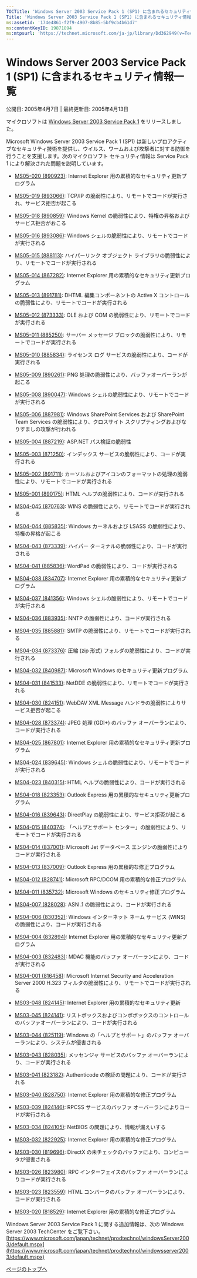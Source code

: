 ```yaml
---
TOCTitle: 'Windows Server 2003 Service Pack 1 (SP1) に含まれるセキュリティ情報一覧'
Title: 'Windows Server 2003 Service Pack 1 (SP1) に含まれるセキュリティ情報一覧'
ms:assetid: '174e4861-f2f9-4907-8b85-5bf9cb4b61d7'
ms:contentKeyID: 19871894
ms:mtpsurl: 'https://technet.microsoft.com/ja-jp/library/Dd362949(v=TechNet.10)'
---
```


Windows Server 2003 Service Pack 1 (SP1) に含まれるセキュリティ情報一覧
=======================================================================

公開日: 2005年4月7日 | 最終更新日: 2005年4月13日

マイクロソフトは [Windows Server 2003 Service Pack 1](https://go.microsoft.com/fwlink/?linkid=36940) をリリースしました。

Microsoft Windows Server 2003 Service Pack 1 (SP1) は新しいプロアクティブなセキュリティ技術を提供し、ウイルス、ワームおよび攻撃者に対する防御を行うことを支援します。次のマイクロソフト セキュリティ情報は Service Pack 1 により解決された問題を説明しています。

-   [MS05-020 (890923)](https://www.microsoft.com/japan/technet/security/bulletin/ms05-020.mspx): Internet Explorer 用の累積的なセキュリティ更新プログラム

-   [MS05-019 (893066)](https://www.microsoft.com/japan/technet/security/bulletin/ms05-019.mspx): TCP/IP の脆弱性により、リモートでコードが実行され、サービス拒否が起こる

-   [MS05-018 (890859)](https://www.microsoft.com/japan/technet/security/bulletin/ms05-018.mspx): Windows Kernel の脆弱性により、特権の昇格およびサービス拒否がおこる

-   [MS05-016 (893086)](https://www.microsoft.com/japan/technet/security/bulletin/ms05-016.mspx): Windows シェルの脆弱性により、リモートでコードが実行される

-   [MS05-015 (888113)](https://www.microsoft.com/japan/technet/security/bulletin/ms05-015.mspx): ハイパーリンク オブジェクト ライブラリの脆弱性により、リモートでコードが実行される

-   [MS05-014 (867282)](https://www.microsoft.com/japan/technet/security/bulletin/ms05-014.mspx): Internet Explorer 用の累積的なセキュリティ更新プログラム

-   [MS05-013 (891781)](https://www.microsoft.com/japan/technet/security/bulletin/ms05-013.mspx): DHTML 編集コンポーネントの Active X コントロールの脆弱性により、リモートでコードが実行される

-   [MS05-012 (873333)](https://www.microsoft.com/japan/technet/security/bulletin/ms05-012.mspx): OLE および COM の脆弱性により、リモートでコードが実行される

-   [MS05-011 (885250)](https://www.microsoft.com/japan/technet/security/bulletin/ms05-011.mspx): サーバー メッセージ ブロックの脆弱性により、リモートでコードが実行される

-   [MS05-010 (885834)](https://www.microsoft.com/japan/technet/security/bulletin/ms05-010.mspx): ライセンス ログ サービスの脆弱性により、コードが実行される

-   [MS05-009 (890261)](https://www.microsoft.com/japan/technet/security/bulletin/ms05-009.mspx): PNG 処理の脆弱性により、バッファオーバーランが起こる

-   [MS05-008 (890047)](https://www.microsoft.com/japan/technet/security/bulletin/ms05-008.mspx): Windows シェルの脆弱性により、リモートでコードが実行される

-   [MS05-006 (887981)](https://www.microsoft.com/japan/technet/security/bulletin/ms05-006.mspx): Windows SharePoint Services および SharePoint Team Services の脆弱性により、クロスサイト スクリプティングおよびなりすましの攻撃が行われる

-   [MS05-004 (887219)](https://www.microsoft.com/japan/technet/security/bulletin/ms05-004.mspx): ASP.NET パス検証の脆弱性

-   [MS05-003 (871250)](https://www.microsoft.com/japan/technet/security/bulletin/ms05-003.mspx): インデックス サービスの脆弱性により、コードが実行される

-   [MS05-002 (891711)](https://www.microsoft.com/japan/technet/security/bulletin/ms05-002.mspx): カーソルおよびアイコンのフォーマットの処理の脆弱性により、リモートでコードが実行される

-   [MS05-001 (890175)](https://www.microsoft.com/japan/technet/security/bulletin/ms05-001.mspx): HTML ヘルプの脆弱性により、コードが実行される

-   [MS04-045 (870763)](https://www.microsoft.com/japan/technet/security/bulletin/ms04-045.mspx): WINS の脆弱性により、リモートでコードが実行される

-   [MS04-044 (885835)](https://www.microsoft.com/japan/technet/security/bulletin/ms04-044.mspx): Windows カーネルおよび LSASS の脆弱性により、特権の昇格が起こる

-   [MS04-043 (873339)](https://www.microsoft.com/japan/technet/security/bulletin/ms04-043.mspx): ハイパー ターミナルの脆弱性により、コードが実行される

-   [MS04-041 (885836)](https://www.microsoft.com/japan/technet/security/bulletin/ms04-041.mspx): WordPad の脆弱性により、コードが実行される

-   [MS04-038 (834707)](https://www.microsoft.com/japan/technet/security/bulletin/ms04-038.mspx): Internet Explorer 用の累積的なセキュリティ更新プログラム

-   [MS04-037 (841356)](https://www.microsoft.com/japan/technet/security/bulletin/ms04-037.mspx): Windows シェルの脆弱性により、リモートでコードが実行される

-   [MS04-036 (883935)](https://www.microsoft.com/japan/technet/security/bulletin/ms04-036.mspx): NNTP の脆弱性により、コードが実行される

-   [MS04-035 (885881)](https://www.microsoft.com/japan/technet/security/bulletin/ms04-035.mspx): SMTP の脆弱性により、リモートでコードが実行される

-   [MS04-034 (873376)](https://www.microsoft.com/japan/technet/security/bulletin/ms04-034.mspx): 圧縮 (zip 形式) フォルダの脆弱性により、コードが実行される

-   [MS04-032 (840987)](https://www.microsoft.com/japan/technet/security/bulletin/ms04-032.mspx): Microsoft Windows のセキュリティ更新プログラム

-   [MS04-031 (841533)](https://www.microsoft.com/japan/technet/security/bulletin/ms04-031.mspx): NetDDE の脆弱性により、リモートでコードが実行される

-   [MS04-030 (824151)](https://www.microsoft.com/japan/technet/security/bulletin/ms04-030.mspx): WebDAV XML Message ハンドラの脆弱性によりサービス拒否が起こる

-   [MS04-028 (873374)](https://www.microsoft.com/japan/technet/security/bulletin/ms04-028.mspx): JPEG 処理 (GDI+) のバッファ オーバーランにより、コードが実行される

-   [MS04-025 (867801)](https://www.microsoft.com/japan/technet/security/bulletin/ms04-025.mspx): Internet Explorer 用の累積的なセキュリティ更新プログラム

-   [MS04-024 (839645)](https://www.microsoft.com/japan/technet/security/bulletin/ms04-024.mspx): Windows シェルの脆弱性により、リモートでコードが実行される

-   [MS04-023 (840315)](https://www.microsoft.com/japan/technet/security/bulletin/ms04-023.mspx): HTML ヘルプの脆弱性により、コードが実行される

-   [MS04-018 (823353)](https://www.microsoft.com/japan/technet/security/bulletin/ms04-018.mspx): Outlook Express 用の累積的なセキュリティ更新プログラム

-   [MS04-016 (839643)](https://www.microsoft.com/japan/technet/security/bulletin/ms04-016.mspx): DirectPlay の脆弱性により、サービス拒否が起こる

-   [MS04-015 (840374)](https://www.microsoft.com/japan/technet/security/bulletin/ms04-015.mspx): 「ヘルプとサポート センター」の脆弱性により、リモートでコードが実行される

-   [MS04-014 (837001)](https://www.microsoft.com/japan/technet/security/bulletin/ms04-014.mspx): Microsoft Jet データベース エンジンの脆弱性によりコードが実行される

-   [MS04-013 (837009)](https://www.microsoft.com/japan/technet/security/bulletin/ms04-013.mspx): Outlook Express 用の累積的な修正プログラム

-   [MS04-012 (828741)](https://www.microsoft.com/japan/technet/security/bulletin/ms04-012.mspx): Microsoft RPC/DCOM 用の累積的な修正プログラム

-   [MS04-011 (835732)](https://www.microsoft.com/japan/technet/security/bulletin/ms04-011.mspx): Microsoft Windows のセキュリティ修正プログラム

-   [MS04-007 (828028)](https://www.microsoft.com/japan/technet/security/bulletin/ms04-007.mspx): ASN .1 の脆弱性により、コードが実行される

-   [MS04-006 (830352)](https://www.microsoft.com/japan/technet/security/bulletin/ms04-006.mspx): Windows インターネット ネーム サービス (WINS) の脆弱性により、コードが実行される

-   [MS04-004 (832894)](https://www.microsoft.com/japan/technet/security/bulletin/ms04-004.mspx): Internet Explorer 用の累積的なセキュリティ更新プログラム

-   [MS04-003 (832483)](https://www.microsoft.com/japan/technet/security/bulletin/ms04-003.mspx): MDAC 機能のバッファ オーバーランにより、コードが実行される

-   [MS04-001 (816458)](https://www.microsoft.com/japan/technet/security/bulletin/ms04-001.mspx): Microsoft Internet Security and Acceleration Server 2000 H.323 フィルタの脆弱性により、リモートでコードが実行される

-   [MS03-048 (824145)](https://www.microsoft.com/japan/technet/security/bulletin/ms03-048.mspx): Internet Explorer 用の累積的なセキュリティ更新

-   [MS03-045 (824141)](https://www.microsoft.com/japan/technet/security/bulletin/ms03-045.mspx): リストボックスおよびコンボボックスのコントロールのバッファオーバーランにより、コードが実行される

-   [MS03-044 (825119)](https://www.microsoft.com/japan/technet/security/bulletin/ms03-044.mspx): Windows の「ヘルプとサポート」のバッファ オーバーランにより、システムが侵害される

-   [MS03-043 (828035)](https://www.microsoft.com/japan/technet/security/bulletin/ms03-043.mspx): メッセンジャ サービスのバッファ オーバーランにより、コードが実行される

-   [MS03-041 (823182)](https://www.microsoft.com/japan/technet/security/bulletin/ms03-041.mspx): Authenticode の検証の問題により、コードが実行される

-   [MS03-040 (828750)](https://www.microsoft.com/japan/technet/security/bulletin/ms03-040.mspx): Internet Explorer 用の累積的な修正プログラム

-   [MS03-039 (824146)](https://www.microsoft.com/japan/technet/security/bulletin/ms03-039.mspx): RPCSS サービスのバッファ オーバーランによりコードが実行される

-   [MS03-034 (824105)](https://www.microsoft.com/japan/technet/security/bulletin/ms03-034.mspx): NetBIOS の問題により、情報が漏えいする

-   [MS03-032 (822925)](https://www.microsoft.com/japan/technet/security/bulletin/ms03-032.mspx): Internet Explorer 用の累積的な修正プログラム

-   [MS03-030 (819696)](https://www.microsoft.com/japan/technet/security/bulletin/ms03-030.mspx): DirectX の未チェックのバッファにより、コンピュータが侵害される

-   [MS03-026 (823980)](https://www.microsoft.com/japan/technet/security/bulletin/ms03-026.mspx): RPC インターフェイスのバッファ オーバーランによりコードが実行される

-   [MS03-023 (823559)](https://www.microsoft.com/japan/technet/security/bulletin/ms03-023.mspx): HTML コンバータのバッファ オーバーランにより、コードが実行される

-   [MS03-020 (818529)](https://www.microsoft.com/japan/technet/security/bulletin/ms03-020.mspx): Internet Explorer 用の累積的な修正プログラム


Windows Server 2003 Service Pack 1 に関する追加情報は、次の Windows Server 2003 TechCenter をご覧下さい。   [https://www.microsoft.com/japan/technet/prodtechnol/windowsServer2003/default.mspx](https://www.microsoft.com/japan/technet/prodtechnol/windowsserver2003/default.mspx)

[](#mainsection)[ページのトップへ](#mainsection)
